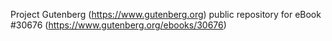 Project Gutenberg (https://www.gutenberg.org) public repository for eBook #30676 (https://www.gutenberg.org/ebooks/30676)
